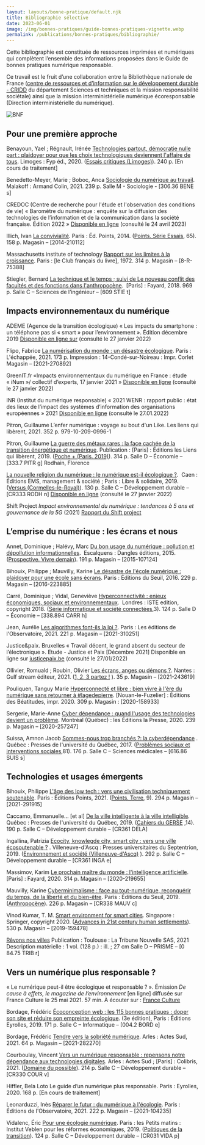 ```yaml
---
layout: layouts/bonne-pratique/default.njk
title: Bibliographie sélective
date: 2023-06-01
image: /img/bonnes-pratiques/guide-bonnes-pratiques-vignette.webp
permalink: /publications/bonnes-pratiques/bibliographie/
---
```


Cette bibliographie est constituée de ressources imprimées et numériques qui complètent l’ensemble des informations proposées dans le Guide de bonnes pratiques numérique responsable.

<div class="fr-grid-row">
<div class="fr-col-12 fr-col-md-8">

Ce travail est le fruit d’une collaboration entre la Bibliothèque nationale de France ([centre de ressources et d’information sur le développement durable - CRIDD](https://bnf.libguides.com/developpementdurable) du département Sciences et techniques et la mission responsabilité sociétale) ainsi que la mission interministérielle numérique écoresponsable (Direction interministérielle du numérique).

</div>
<div class="fr-col-12 fr-col-md-4">

![BNF](/img/bonnes-pratiques/logo-bnf.svg)

</div>
</div>

## Pour une première approche

Benayoun, Yael ; Régnault, Irénée
[Technologies partout, démocratie nulle part : plaidoyer pour que les choix technologiques deviennent l'affaire de tous](http://ark.bnf.fr/ark:/12148/cb46655701v). Limoges : Fyp éd., 2020. ([Essais critiques (Limoges)](https://catalogue.bnf.fr/ark:/12148/cb46513299j)). 240 p.
[En cours de traitement]

Benedetto-Meyer, Marie ;  Boboc, Anca
[Sociologie du numérique au travail](http://ark.bnf.fr/ark:/12148/cb468049066). Malakoff : Armand Colin, 2021. 239 p.
Salle M - Sociologie - [306.36 BENE s]

CREDOC (Centre de recherche pour l'étude et l'observation des conditions de vie)
« Baromètre du numérique : enquête sur la diffusion des technologies de l’information et de la communication dans la société française. Édition 2022 »
[Disponible en ligne](https://www.arcep.fr/uploads/tx_gspublication/rapport-barometre-numerique-edition-2022-Rapport.pdf) (consulté le 24 avril 2023)

Illich, Ivan
[La convivialité](http://ark.bnf.fr/ark:/12148/cb43897048t). Paris : Éd. Points, 2014. ([Points. Série Essais](https://catalogue.bnf.fr/ark:/12148/cb342883538), 65). 158 p.
Magasin – [2014-210112]

Massachusetts institute of technology
[Rapport sur les limites à la croissance](http://ark.bnf.fr/ark:/12148/cb35379465w). Paris : [le Club français du livre], 1972. 314 p.
Magasin – [8-R-75388]

Stiegler, Bernard
[La technique et le temps ; suivi de Le nouveau conflit des facultés et des fonctions dans l'anthropocène](http://ark.bnf.fr/ark:/12148/cb45525781d).  [Paris] : Fayard, 2018. 969 p.
Salle C – Sciences de l’ingénieur – [609 STIE t]

## Impacts environnementaux du numérique

ADEME (Agence de la transition écologique)
« Les impacts du smartphone : un téléphone pas si « smart » pour l’environnement ». Édition décembre 2019
[Disponible en ligne sur](https://librairie.ademe.fr/cadic/1866/guide-pratique-impacts-smartphone.pdf?modal=false) (consulté le 27 janvier 2022)

Flipo, Fabrice
[La numérisation du monde : un désastre écologique](https://catalogue.bnf.fr/ark:/12148/cb468854777). Paris : L'échappée, 2021. 173 p.
Impression : 14-Condé-sur-Noireau : Impr. Corlet
Magasin – [2021-270892]

GreenIT.fr
«Impacts environnementaux du numérique en France : étude « iNum »/ collectif d’experts, 17 janvier 2021 »
[Disponible en ligne](https://www.greenit.fr/wp-content/uploads/2021/02/2021-01-iNum-etude-impacts-numerique-France-rapport-0.8.pdf) (consulté le 27 janvier 2022)

INR (Institut du numérique responsable)
« 2021 WENR : rapport public : état des lieux de l’impact des systèmes d’information des organisations européennes »  2021
[Disponible en ligne](https://wenr.isit-europe.org/wp-content/uploads/2021/12/wenr2021-rapport-public.pdf) (consulté le 27.01.2022)

Pitron, Guillaume
L’enfer numérique : voyage au bout d'un Like. Les liens qui libèrent, 2021. 352 p.
979-10-209-0996-1

Pitron, Guillaume
[La guerre des métaux rares : la face cachée de la transition énergétique et numérique](http://ark.bnf.fr/ark:/12148/cb458405749). Publication : [Paris] : Éditions les Liens qui libèrent, 2019. ([Poche + (Paris. 2019)](https://catalogue.bnf.fr/ark:/12148/cb45834302n)). 314 p.
Salle D – Économie – [333.7 PITR g]
Rodhain, Florence

[La nouvelle religion du numérique : le numérique est-il écologique ?](https://catalogue.bnf.fr/ark:/12148/cb45762025f).  Caen : Éditions EMS, management & société ; Paris : Libre & solidaire, 2019. ([Versus (Cormelles-le-Royal)](https://catalogue.bnf.fr/ark:/12148/cb43719229r)). 130 p.
Salle C – Développement durable – [CR333 RODH n]
[Disponible en ligne](http://univ.scholarvox.com.bnf.idm.oclc.org/catalog/book/docid/88874681?searchterm=%C3%A9cologie) (consulté le 27 janvier 2022)

Shift Project
*Impact environnemental du numérique : tendances à 5 ans et gouvernance de la 5G* (2021) [Rapport du Shift project](https://theshiftproject.org/wp-content/uploads/2021/03/Note-danalyse_Numerique-et-5G_30-mars-2021.pdf)

## L’emprise du numérique : les écrans et nous

Annet, Dominique ;  Halévy, Marc
[Du bon usage du numérique : pollution et dépollution informationnelles](https://catalogue.bnf.fr/ark:/12148/cb44317176z).  Escalquens : Dangles éditions, 2015. ([Prospective. Vivre demain](https://catalogue.bnf.fr/ark:/12148/cb414885426)). 191 p.
Magasin – [2015-107124]

Bihouix, Philippe ; Mauvilly, Karine
[Le désastre de l'école numérique : plaidoyer pour une école sans écrans](https://catalogue.bnf.fr/ark:/12148/cb451191360). Paris : Éditions du Seuil, 2016. 229 p.
Magasin – [2016-223885]

Carré, Dominique ; Vidal, Geneviève
[Hyperconnectivité : enjeux économiques, sociaux et environnementaux](https://catalogue.bnf.fr/ark:/12148/cb455873006).  Londres : ISTE edition, copyright 2018. ([Série informatique et société connectées](https://catalogue.bnf.fr/ark:/12148/cb456592646),3). 124 p.
Salle D – Économie – [338.894 CARR h]

Jean, Aurélie
[Les algorithmes font-ils la loi ?](https://catalogue.bnf.fr/ark:/12148/cb46915990j). Paris : Les éditions de l'Observatoire, 2021. 221 p.
Magasin – [2021-310251]

Justice&paix. Bruxelles
« Travail décent, le grand absent du secteur de l’électronique ». Etude - Justice et Paix [Décembre 2021]
Disponible en ligne sur [justicepaix.be](https://www.justicepaix.be/travail-decent-le-grand-absent-du-secteur-de-lelectronique/) (consulté le 27/01/2022)

Ollivier, Romuald ; Roubin, Olivier
[Les écrans, anges ou démons ?](https://catalogue.bnf.fr/ark:/12148/cb467661474).  Nantes : Gulf stream éditeur, 2021. ([1, 2, 3 partez !](https://catalogue.bnf.fr/ark:/12148/cb45732959m) ). 35 p.
Magasin – [2021-243619]

Pouliquen,  Tanguy Marie
[Hyperconnecté et libre : bien vivre à l'ère du numérique sans retourner à #lagedepierre](https://catalogue.bnf.fr/ark:/12148/cb465763497). [Nouan-le-Fuzelier] : Éditions des Béatitudes, impr. 2020. 309 p.
Magasin : [2020-158933]

Sergerie, Marie-Anne
[Cyber dépendance : quand l'usage des technologies devient un problème](https://catalogue.bnf.fr/ark:/12148/cb466532986). Montréal (Québec) : les Éditions la Presse, 2020. 239 p.
Magasin – [2020-257247]

Suissa, Amnon Jacob
[Sommes-nous trop branchés ?: la cyberdépendance](https://catalogue.bnf.fr/ark:/12148/cb45434713q) . Québec : Presses de l'université du Québec, 2017. ([Problèmes sociaux et interventions sociales](https://catalogue.bnf.fr/ark:/12148/cb38990176d),81). 176 p.
Salle C – Sciences médicales – [616.86 SUIS s]

## Technologies et usages émergents

Bihouix, Philippe
[L'âge des low tech : vers une civilisation techniquement soutenable](http://ark.bnf.fr/ark:/12148/cb469054841). Paris : Éditions Points, 2021. ([Points. Terre](https://catalogue.bnf.fr/ark:/12148/cb46625534n), 9). 294 p.
Magasin – [2021-291915]

Caccamo, Emmanuelle… [et al]
[De la ville intelligente à la ville intelligible](https://catalogue.bnf.fr/ark:/12148/cb465542012). Québec : Presses de l'université du Québec, 2019. ([Cahiers du GERSE](https://catalogue.bnf.fr/ark:/12148/cb466077944) ,14). 190 p.
Salle C – Développement durable – [CR361 DELA]

Ingallina, Patrizia
[Ecocity, knowlegde city, smart city  : vers une ville écosoutenable ?](https://catalogue.bnf.fr/ark:/12148/cb45696370h) . Villeneuve-d'Ascq : Presses universitaires du Septentrion, 2019. ([Environnement et société (Villeneuve-d'Ascq)](https://catalogue.bnf.fr/ark:/12148/cb39293721f) ). 292 p.
Salle C – Développement durable – [CR361 INGA e]

Massimov, Karim
[Le prochain maître du monde : l'intelligence artificielle](https://catalogue.bnf.fr/ark:/12148/cb466287118). [Paris] : Fayard, 2020. 314 p.
Magasin – [2020-219655]

Mauvilly, Karine
[Cyberminimalisme : face au tout-numérique, reconquérir du temps, de la liberté et du bien-être](https://catalogue.bnf.fr/ark:/12148/cb45672200p). Paris : Éditions du Seuil, 2019. ([Anthropocène](https://catalogue.bnf.fr/ark:/12148/cb43706954z)). 226 p.
Magasin – [CR338 MAUV c]

Vinod Kumar, T. M.
[Smart environment for smart cities](https://catalogue.bnf.fr/ark:/12148/cb45714070q). Singapore : Springer, copyright 2020. ([Advances in 21st century human settlements](https://catalogue.bnf.fr/ark:/12148/cb45650605m)). 530 p.
Magasin – [2019-159478]

[Rêvons nos villes](https://catalogue.bnf.fr/ark:/12148/cb46727856f)
Publication : Toulouse : La Tribune Nouvelle SAS, 2021
Description matérielle : 1 vol. (128 p.) : ill. ; 27 cm
Salle D – PRISME – [0 84.75 TRIB r]

## Vers un numérique plus responsable ?

« Le numérique peut-il être écologique et responsable ? ». Émission *De cause à effets, le magazine de l’environnement* [en ligne] diffusée sur France Culture le 25 mai 2021. 57 min. À écouter sur :
[France Culture](https://www.franceculture.fr/emissions/de-cause-a-effets-le-magazine-de-lenvironnement/de-cause-a-effets-le-magazine-de-lenvironnement-du-mardi-25-mai-2021)

Bordage, Frédéric
[Écoconception web : les 115 bonnes pratiques : doper son site et réduire son empreinte écologique](http://ark.bnf.fr/ark:/12148/cb457265865). (3e édition), Paris : Éditions Eyrolles, 2019. 171 p.
Salle C – Informatique – [004.2 BORD e]

Bordage, Frédéric
[Tendre vers la sobriété numérique](http://ark.bnf.fr/ark:/12148/cb468972808). Arles : Actes Sud, 2021. 64 p.
Magasin – [2021-282270]

Courboulay, Vincent
[Vers un numérique responsable : repensons notre dépendance aux technologies digitales](http://ark.bnf.fr/ark:/12148/cb466940574). Arles : Actes Sud ; [Paris] : Colibris, 2021. ([Domaine du possible](https://catalogue.bnf.fr/ark:/12148/cb42536426g)). 214 p.
Salle C – Développement durable – [CR330 COUR v]

Hiffler, Bela Loto
Le guide d’un numérique plus responsable. Paris : Eyrolles, 2020.  168 p.
[En cours de traitement]

Leonarduzzi, Inès
[Réparer le futur : du numérique à l'écologie](https://catalogue.bnf.fr/ark:/12148/cb46755334w). Paris : Éditions de l'Observatoire, 2021. 222 p.
Magasin – [2021-104235]

Vidalenc, Éric
[Pour une écologie numérique](https://catalogue.bnf.fr/ark:/12148/cb45830387w). Paris : les Petits matins : Institut Veblen pour les réformes économiques, 2019. ([Politiques de la transition](https://catalogue.bnf.fr/ark:/12148/cb443256077)). 124 p.
Salle C – Développement durable – [CR031 VIDA p]
